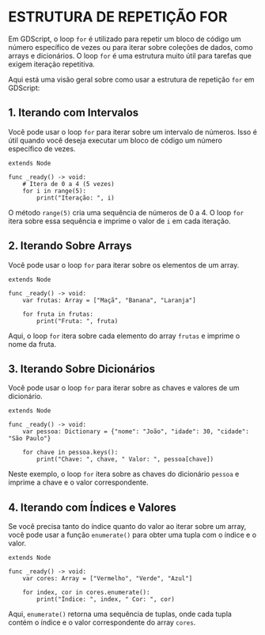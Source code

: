 # ESTRUTURA DE REPETIÇÃO FOR
Em GDScript, o loop `for` é utilizado para repetir um bloco de código um número específico de vezes ou para iterar sobre coleções de dados, como arrays e dicionários. O loop `for` é uma estrutura muito útil para tarefas que exigem iteração repetitiva.

Aqui está uma visão geral sobre como usar a estrutura de repetição `for` em GDScript:

## 1. **Iterando com Intervalos**
Você pode usar o loop `for` para iterar sobre um intervalo de números. Isso é útil quando você deseja executar um bloco de código um número específico de vezes.

```gdscript
extends Node

func _ready() -> void:
    # Itera de 0 a 4 (5 vezes)
    for i in range(5):
        print("Iteração: ", i)
```

O método `range(5)` cria uma sequência de números de 0 a 4. O loop `for` itera sobre essa sequência e imprime o valor de `i` em cada iteração.

## 2. **Iterando Sobre Arrays**
Você pode usar o loop `for` para iterar sobre os elementos de um array.

```gdscript
extends Node

func _ready() -> void:
    var frutas: Array = ["Maçã", "Banana", "Laranja"]
    
    for fruta in frutas:
        print("Fruta: ", fruta)
```

Aqui, o loop `for` itera sobre cada elemento do array `frutas` e imprime o nome da fruta.

## 3. **Iterando Sobre Dicionários**
Você pode usar o loop `for` para iterar sobre as chaves e valores de um dicionário.

```gdscript
extends Node

func _ready() -> void:
    var pessoa: Dictionary = {"nome": "João", "idade": 30, "cidade": "São Paulo"}
    
    for chave in pessoa.keys():
        print("Chave: ", chave, " Valor: ", pessoa[chave])
```

Neste exemplo, o loop `for` itera sobre as chaves do dicionário `pessoa` e imprime a chave e o valor correspondente.

## 4. **Iterando com Índices e Valores**
Se você precisa tanto do índice quanto do valor ao iterar sobre um array, você pode usar a função `enumerate()` para obter uma tupla com o índice e o valor.

```gdscript
extends Node

func _ready() -> void:
    var cores: Array = ["Vermelho", "Verde", "Azul"]
    
    for index, cor in cores.enumerate():
        print("Índice: ", index, " Cor: ", cor)
```

Aqui, `enumerate()` retorna uma sequência de tuplas, onde cada tupla contém o índice e o valor correspondente do array `cores`.

